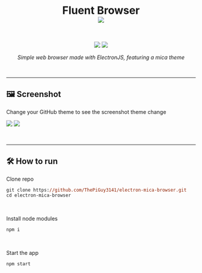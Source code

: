 <h1 align="center">
Fluent Browser
<br>
<sub>
<img src="https://raw.githubusercontent.com/ThePiGuy3141/fluent-browser/master/src/icons/png/64x64.png">
</sub>
</h3>
<br>
<p align="center">
  <img src="https://img.shields.io/badge/Electron-191970?style=for-the-badge&logo=Electron&logoColor=white">
  <img src="https://img.shields.io/badge/node.js-6DA55F?style=for-the-badge&logo=node.js&logoColor=white">
</p>
<p align="center"><i>Simple web browser made with ElectronJS, featuring a mica theme</i></p>
<br>
<hr>
<h2>🖼️ Screenshot</h2>
<p>Change your GitHub theme to see the screenshot theme change</p>

![](https://raw.githubusercontent.com/ThePiGuy3141/electron-mica-browser/master/screenshots/light_google.png#gh-light-mode-only)
![](https://raw.githubusercontent.com/ThePiGuy3141/electron-mica-browser/master/screenshots/dark_google.png#gh-dark-mode-only)

<br>
<hr>
<h2>🛠️ How to run</h2>
<p>Clone repo</p>

```ps
git clone https://github.com/ThePiGuy3141/electron-mica-browser.git
cd electron-mica-browser
```

<br>
<p>Install node modules</p>

```ps
npm i
```

<br>
<p>Start the app</p>

```ps
npm start
```
